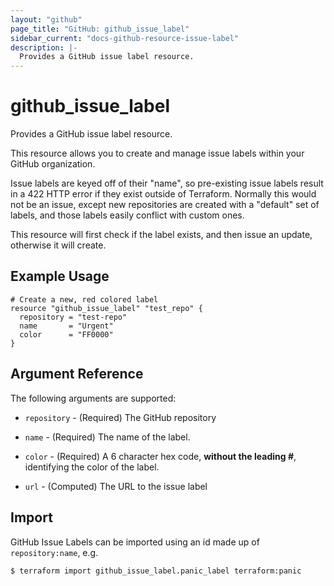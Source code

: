 ```yaml
---
layout: "github"
page_title: "GitHub: github_issue_label"
sidebar_current: "docs-github-resource-issue-label"
description: |-
  Provides a GitHub issue label resource.
---
```


# github_issue_label

Provides a GitHub issue label resource.

This resource allows you to create and manage issue labels within your
GitHub organization.

Issue labels are keyed off of their "name", so pre-existing issue labels result
in a 422 HTTP error if they exist outside of Terraform. Normally this would not
be an issue, except new repositories are created with a "default" set of labels,
and those labels easily conflict with custom ones.

This resource will first check if the label exists, and then issue an update,
otherwise it will create.

## Example Usage

```hcl
# Create a new, red colored label
resource "github_issue_label" "test_repo" {
  repository = "test-repo"
  name       = "Urgent"
  color      = "FF0000"
}
```

## Argument Reference

The following arguments are supported:

* `repository` - (Required) The GitHub repository

* `name` - (Required) The name of the label.

* `color` - (Required) A 6 character hex code, **without the leading #**, identifying the color of the label.

* `url` - (Computed) The URL to the issue label

## Import

GitHub Issue Labels can be imported using an id made up of `repository:name`, e.g.

```
$ terraform import github_issue_label.panic_label terraform:panic
```